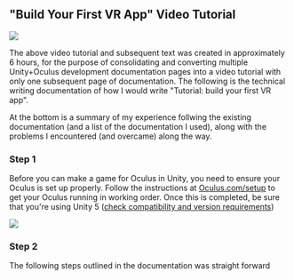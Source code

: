 ## "Build Your First VR App" Video Tutorial

[![](https://cdn.discordapp.com/attachments/626114024655945740/626464011193417730/oculsu-rift-unity-pro-1021x580.jpg)](https://youtu.be/tPHnLJ__Cd4)



The above video tutorial and subsequent text was created in approximately 6 hours, for the purpose of consolidating and converting multiple Unity+Oculus development documentation pages into a video tutorial with only one subsequent page of documentation. The following is the technical writing documentation of how I would write "Tutorial: build your first VR app". 

At the bottom is a summary of my experience follwing the existing documentation (and a list of the documentation I used), along with the problems I encountered (and overcame) along the way. 

### Step 1

Before you can make a game for Oculus in Unity, you need to ensure your Oculus is set up properly. Follow the instructions at [Oculus.com/setup](https://www.oculus.com/setup/) to get your Oculus running in working order. Once this is completed, be sure that you're using Unity 5 ([check compatibility and version requirements](https://developer.oculus.com/documentation/unity/latest/concepts/unity-req/))

![](https://cdn.discordapp.com/attachments/626114024655945740/626471362185396244/2.png)

### Step 2

The following steps outlined in the documentation was straight forward
